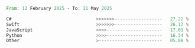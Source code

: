 <!--START_SECTION:Languages-->

```rust
From: 12 February 2025 - To: 21 May 2025

C#                                >>>>>>>------------------   27.22 %
Swift                             >>>>>>>------------------   26.17 %
JavaScript                        >>>>---------------------   17.01 %
Python                            >>>>---------------------   16.34 %
Other                             >------------------------   05.08 %
```

<!--END_SECTION:Languages-->
